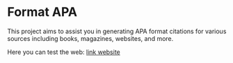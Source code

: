 # Format APA
This project aims to assist you in generating APA format citations for various sources including books, magazines, websites, and more.

Here you can test the web: [link website](https://charsdvp.github.io/Formato_APA/)